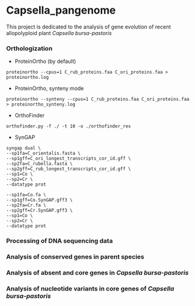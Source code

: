 # Capsella_pangenome

This project is dedicated to the analysis of gene evolution of recent allopolyploid plant _Capsella bursa-pastoris_


### Orthologization
- ProteinOrtho (by default)
  
``` proteinortho --cpus=1 C_rub_proteins.faa C_ori_proteins.faa > proteinortho.log ```

- ProteinOrtho, synteny mode
  
``` proteinortho --synteny --cpus=1 C_rub_proteins.faa C_ori_proteins.faa > proteinortho_synteny.log ```

- OrthoFinder
  
``` orthofinder.py -f ./ -t 10 -o ./orthofinder_res ```

- SynGAP
```
syngap dual \
--sp1fa=C_orientalis.fasta \
--sp1gff=C_ori_longest_transcripts_cor_id.gff \
--sp2fa=C_rubella.fasta \
--sp2gff=C_rub_longest_transcripts_cor_id.gff \
--sp1=Co \
--sp2=Cr \
--datatype prot
```

``` syngap genepair \
--sp1fa=Co.fa \
--sp1gff=Co.SynGAP.gff3 \
--sp2fa=Cr.fa \
--sp2gff=Cr.SynGAP.gff3 \
--sp1=Co \
--sp2=Cr \
--datatype prot
```


### Processing of DNA sequencing data


### Analysis of conserved genes in parent species 


### Analysis of absent and core genes in _Capsella bursa-pastoris_


### Analysis of nucleotide variants in core genes of _Capsella bursa-pastoris_

